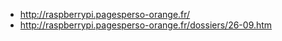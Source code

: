 - http://raspberrypi.pagesperso-orange.fr/
- http://raspberrypi.pagesperso-orange.fr/dossiers/26-09.htm
